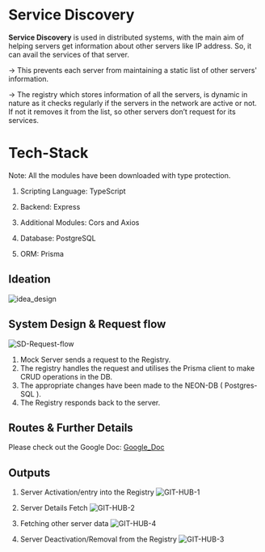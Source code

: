 # Service Discovery

**Service Discovery** is used in distributed systems, with the main aim of helping servers get information about other servers like IP address. So, it can avail the services of that server.

  

→ This prevents each server from maintaining a static list of other servers' information.

→ The registry which stores information of all the servers, is dynamic in nature as it checks regularly if the servers in the network are active or not. If not it removes it from the list, so other servers don’t request for its services.


# Tech-Stack
Note:  All the modules have been downloaded with type protection.

  

1.  Scripting Language: TypeScript
    
2.  Backend: Express
    
3.  Additional Modules: Cors and Axios
    
4.  Database: PostgreSQL
5.  ORM: Prisma

## Ideation 

![idea_design](https://github.com/user-attachments/assets/ffb8b5d1-006c-48b0-b2ff-cee36faf97d6)


## System Design & Request flow

![SD-Request-flow](https://github.com/user-attachments/assets/f978b000-3c37-405d-91b1-c30e0784abc4)


1. Mock Server sends a request to the Registry.
2. The registry handles the request and utilises the Prisma client to make CRUD operations in the DB.
3. The appropriate changes have been made to the NEON-DB ( Postgres-SQL ).
4. The Registry responds back to the server.

## Routes & Further Details

Please check out the Google Doc: [Google_Doc](https://docs.google.com/document/d/1Lv0VRWAC6q-zJi5c3Xgf-lZRqARYJGKPGnGVex6Ztbo/edit?usp=sharing)

## Outputs 

1. Server Activation/entry into the Registry
   ![GIT-HUB-1](https://github.com/user-attachments/assets/19581c33-61c0-417c-a1b0-4c0ba2c958f0)

2. Server Details Fetch
   ![GIT-HUB-2](https://github.com/user-attachments/assets/29cba230-a1d1-46aa-b889-1e6bf9dbfeae)

3. Fetching other server data
   ![GIT-HUB-4](https://github.com/user-attachments/assets/b31f9f51-e7c0-4448-8d3d-c4472548c2a1)

4. Server Deactivation/Removal from the Registry
   ![GIT-HUB-3](https://github.com/user-attachments/assets/ca25f2ff-9628-4d8b-ab6a-2b01f7426795)



